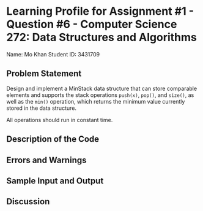 # Learning Profile for Assignment #1 - Question #6 - Computer Science 272: Data Structures and Algorithms

Name: Mo Khan
Student ID: 3431709

## Problem Statement

Design and implement a MinStack data structure that can store comparable elements and supports the stack operations `push(x)`, `pop()`, and `size()`,
as well as the `min()` operation, which returns the minimum value currently stored in the data structure.

All operations should run in constant time.

## Description of the Code
## Errors and Warnings
## Sample Input and Output
## Discussion
